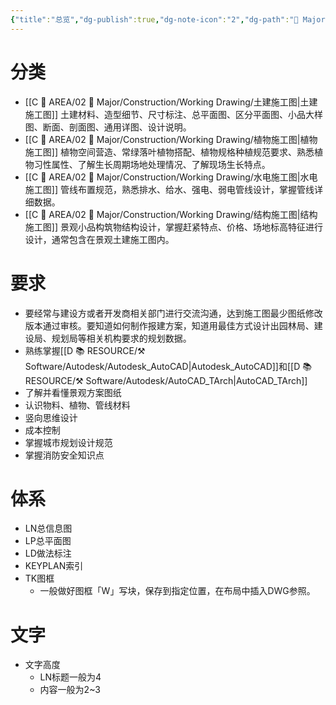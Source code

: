 ```yaml
---
{"title":"总览","dg-publish":true,"dg-note-icon":"2","dg-path":"🌳 Major/Construction/Working Drawing/总览.md","permalink":"/🌳 Major/Construction/Working Drawing/总览/","dgPassFrontmatter":true,"noteIcon":"2","created":"2024-10-09T09:33:10.000+08:00","updated":"2024-11-05T23:19:02.061+08:00"}
---
```


# 分类  
-   [[C 📔 AREA/02 🌳 Major/Construction/Working Drawing/土建施工图\|土建施工图]]
	土建材料、造型细节、尺寸标注、总平面图、区分平面图、小品大样图、断面、剖面图、通用详图、设计说明。
-   [[C 📔 AREA/02 🌳 Major/Construction/Working Drawing/植物施工图\|植物施工图]]
	植物空间营造、常绿落叶植物搭配、植物规格种植规范要求、熟悉植物习性属性、了解生长周期场地处理情况、了解现场生长特点。
-   [[C 📔 AREA/02 🌳 Major/Construction/Working Drawing/水电施工图\|水电施工图]]
	管线布置规范，熟悉排水、给水、强电、弱电管线设计，掌握管线详细数据。
-   [[C 📔 AREA/02 🌳 Major/Construction/Working Drawing/结构施工图\|结构施工图]]
	景观小品构筑物结构设计，掌握赶紧特点、价格、场地标高特征进行设计，通常包含在景观土建施工图内。
# 要求  
-   要经常与建设方或者开发商相关部门进行交流沟通，达到施工图最少图纸修改版本通过审核。要知道如何制作报建方案，知道用最佳方式设计出园林局、建设局、规划局等相关机构要求的规划数据。  
-   熟练掌握[[D 📚 RESOURCE/⚒️ Software/Autodesk/Autodesk_AutoCAD\|Autodesk_AutoCAD]]和[[D 📚 RESOURCE/⚒️ Software/Autodesk/AutoCAD_TArch\|AutoCAD_TArch]]
-   了解并看懂景观方案图纸  
-   认识物料、植物、管线材料  
-   竖向思维设计  
-   成本控制  
-   掌握城市规划设计规范  
-   掌握消防安全知识点  
# 体系  
-   LN总信息图  
-   LP总平面图  
-   LD做法标注  
-   KEYPLAN索引  
-   TK图框  
	-   一般做好图框「W」写块，保存到指定位置，在布局中插入DWG参照。  
# 文字  
-   文字高度  
	-   LN标题一般为4  
	-   内容一般为2~3